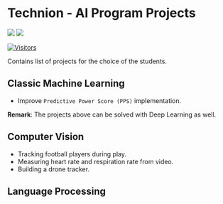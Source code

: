 # Technion - AI Program Projects

[![](./FixelAlgorithmsLogo.png)](https://fixelalgorithms.gitlab.io/)
![](https://i.imgur.com/kvThExG.png)

[![Visitors](https://hits.seeyoufarm.com/api/count/incr/badge.svg?url=https%3A%2F%2Fgithub.com%2FRoyiAvital%2FStackExchangeCodes&count_bg=%2379C83D&title_bg=%23555555&icon=&icon_color=%23E7E7E7&title=Visitors+%28Daily+%2F+Total%29&edge_flat=false)](https://github.com/FixelAlgorithmsTeam/FixelCourses)

Contains list of projects for the choice of the students.

## Classic Machine Learning

 - Improve `Predictive Power Score (PPS)` implementation.


**Remark**: The projects above can be solved with Deep Learning as well.

## Computer Vision

 - Tracking football players during play.
 - Measuring heart rate and respiration rate from video.
 - Building a drone tracker.

## Language Processing

